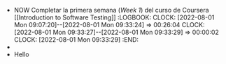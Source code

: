 - NOW Completar la primera semana (*Week 1*) del curso de Coursera [[Introduction to Software Testing]]
  :LOGBOOK:
  CLOCK: [2022-08-01 Mon 09:07:20]--[2022-08-01 Mon 09:33:24] =>  00:26:04
  CLOCK: [2022-08-01 Mon 09:33:27]--[2022-08-01 Mon 09:33:29] =>  00:00:02
  CLOCK: [2022-08-01 Mon 09:33:29]
  :END:
-
- Hello